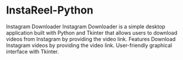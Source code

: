 # InstaReel-Python
Instagram Downloader Instagram Downloader is a simple desktop application built with Python and Tkinter that allows users to download videos from Instagram by providing the video link.  Features Download Instagram videos by providing the video link. User-friendly graphical interface with Tkinter.
